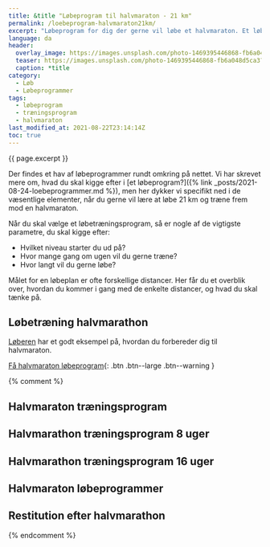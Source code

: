 ```yaml
---
title: &title "Løbeprogram til halvmaraton - 21 km"
permalink: /loebeprogram-halvmaraton21km/
excerpt: "Løbeprogram for dig der gerne vil løbe et halvmaraton. Et løbeprogram til halvmaraton tager typisk 12-20 uger. Inden du går i gang med et løbetræningsprogram til at løbe 21 km, så sørg for at du allerede kan løbe 10 km."
language: da
header:
  overlay_image: https://images.unsplash.com/photo-1469395446868-fb6a048d5ca3?ixlib=rb-1.2.1&ixid=MnwxMjA3fDB8MHxwaG90by1wYWdlfHx8fGVufDB8fHx8&auto=format&fit=crop&w=1990&q=80
  teaser: https://images.unsplash.com/photo-1469395446868-fb6a048d5ca3?ixlib=rb-1.2.1&ixid=MnwxMjA3fDB8MHxwaG90by1wYWdlfHx8fGVufDB8fHx8&auto=format&fit=crop&w=400&q=80
  caption: *title
category:
  - Løb
  - Løbeprogrammer
tags:
  - løbeprogram
  - træningsprogram
  - halvmaraton
last_modified_at: 2021-08-22T23:14:14Z
toc: true
---
```


{{ page.excerpt }}

Der findes et hav af løbeprogrammer rundt omkring på nettet. Vi har skrevet mere om, hvad du skal kigge efter i [et løbeprogram?]({% link _posts/2021-08-24-loebeprogrammer.md %}), men her dykker vi specifikt ned i de væsentlige elementer, når du gerne vil lære at løbe 21 km og træne frem mod en halvmaraton.

Når du skal vælge et løbetræningsprogram, så er nogle af de vigtigste parametre, du skal kigge efter:

- Hvilket niveau starter du ud på?
- Hvor mange gang om ugen vil du gerne træne?
- Hvor langt vil du gerne løbe?

Målet for en løbeplan er ofte forskellige distancer. Her får du et overblik over, hvordan du kommer i gang med de enkelte distancer, og hvad du skal tænke på.

## Løbetræning halvmarathon

[Løberen](https://www.loberen.dk/Halvmaraton) har et godt eksempel på, hvordan du forbereder dig til halvmaraton.

[Få halvmaraton løbeprogram](https://www.loberen.dk/Halvmaraton){: .btn .btn--large .btn--warning }

{% comment %}
## Halvmaraton træningsprogram

## Halvmarathon træningsprogram 8 uger

## Halvmarathon træningsprogram 16 uger

## Halvmaraton løbeprogrammer

## Restitution efter halvmarathon
{% endcomment %}
